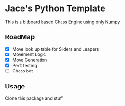# Jace's Python Template

This is a bitboard based Chess Engine using only [Numpy](https://github.com/numpy/numpy)

## RoadMap

* [x] Move look up table for Sliders and Leapers
* [x] Movement Logic
* [x] Move Generation
* [x] Perft testing
* [ ] Chess bot

## Usage

Clone this package and stuff